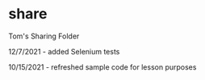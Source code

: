 # share
Tom's Sharing Folder

12/7/2021 - added Selenium tests

10/15/2021 - refreshed sample code for lesson purposes
